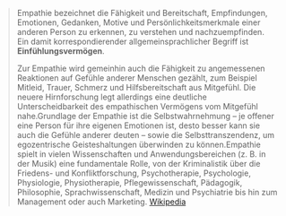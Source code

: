 > Empathie bezeichnet die Fähigkeit und Bereitschaft, Empfindungen, Emotionen, Gedanken, Motive und Persönlichkeitsmerkmale einer anderen Person zu erkennen, zu verstehen und nachzuempfinden. Ein damit korrespondierender allgemeinsprachlicher Begriff ist **Einfühlungsvermögen**.
>
> Zur Empathie wird gemeinhin auch die Fähigkeit zu angemessenen Reaktionen auf Gefühle anderer Menschen gezählt, zum Beispiel Mitleid, Trauer, Schmerz und Hilfsbereitschaft aus Mitgefühl. Die neuere Hirnforschung legt allerdings eine deutliche Unterscheidbarkeit des empathischen Vermögens vom Mitgefühl nahe.Grundlage der Empathie ist die Selbstwahrnehmung – je offener eine Person für ihre eigenen Emotionen ist, desto besser kann sie auch die Gefühle anderer deuten – sowie die Selbsttranszendenz, um egozentrische Geisteshaltungen überwinden zu können.Empathie spielt in vielen Wissenschaften und Anwendungsbereichen (z. B. in der Musik) eine fundamentale Rolle, von der Kriminalistik über die Friedens- und Konfliktforschung, Psychotherapie, Psychologie, Physiologie, Physiotherapie, Pflegewissenschaft, Pädagogik, Philosophie, Sprachwissenschaft, Medizin und Psychiatrie bis hin zum Management oder auch Marketing.
> [Wikipedia](https://de.wikipedia.org/wiki/Empathie)
